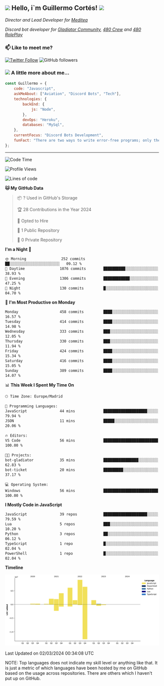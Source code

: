 <h2><img src="https://emojis.slackmojis.com/emojis/images/1531849430/4246/blob-sunglasses.gif?1531849430" width="30"/> Hello, i`m Guillermo Cortés! <img src="https://media.giphy.com/media/PiuVH04cd9JcmqqWKK/giphy.gif" width="50"></h2>
<p><em>Director and Lead Developer for <a href="https://mediteavirtual.es/">Meditea</a>
</em></p>
<p><em>Discord bot developer for <a href="https://discord.comunidadgladiator.com">Gladiator Community</a>, <a href="https://discord.gg/UpvpkUbGdA">480 Crew</a> and <a href="https://discord.gg/dmMRQgH3tu">480 RolePlay</a>
</em></p>

### 📫 Like to meet me?

[![Twitter Follow](https://img.shields.io/twitter/follow/concara3443?label=Follow)](https://twitter.com/intent/follow?screen_name=concara3443)
![GitHub followers](https://img.shields.io/github/followers/concara3443?label=Follow&style=social)

### <img src="https://media.giphy.com/media/WFZvB7VIXBgiz3oDXE/giphy.gif" width="50"> A little more about me...  

```javascript
const Guillermo = {
    code: "Javascript",
    askMeAbout: ["Aviation", "Discord Bots", "Tech"],
    technologies: {
        backEnd: {
            js: "Node",
        },
        devOps: "Heroku",
        databases: "MySql",
    },
    currentFocus: "Discord Bots Development",
    funFact: "There are two ways to write error-free programs; only the third one works"
};
```

---

<!--START_SECTION:waka-->
![Code Time](http://img.shields.io/badge/Code%20Time-377%20hrs%2036%20mins-blue)

![Profile Views](http://img.shields.io/badge/Profile%20Views-3-blue)

![Lines of code](https://img.shields.io/badge/From%20Hello%20World%20I%27ve%20Written-33.9%20million%20lines%20of%20code-blue)

**🐱 My GitHub Data** 

> 📦 ? Used in GitHub's Storage 
 > 
> 🏆 28 Contributions in the Year 2024
 > 
> 💼 Opted to Hire
 > 
> 📜 1 Public Repository 
 > 
> 🔑 0 Private Repository 
 > 
**I'm a Night 🦉** 

```text
🌞 Morning                252 commits         ██░░░░░░░░░░░░░░░░░░░░░░░   09.12 % 
🌆 Daytime                1076 commits        ██████████░░░░░░░░░░░░░░░   38.93 % 
🌃 Evening                1306 commits        ████████████░░░░░░░░░░░░░   47.25 % 
🌙 Night                  130 commits         █░░░░░░░░░░░░░░░░░░░░░░░░   04.70 % 
```
📅 **I'm Most Productive on Monday** 

```text
Monday                   458 commits         ████░░░░░░░░░░░░░░░░░░░░░   16.57 % 
Tuesday                  414 commits         ████░░░░░░░░░░░░░░░░░░░░░   14.98 % 
Wednesday                333 commits         ███░░░░░░░░░░░░░░░░░░░░░░   12.05 % 
Thursday                 330 commits         ███░░░░░░░░░░░░░░░░░░░░░░   11.94 % 
Friday                   424 commits         ████░░░░░░░░░░░░░░░░░░░░░   15.34 % 
Saturday                 416 commits         ████░░░░░░░░░░░░░░░░░░░░░   15.05 % 
Sunday                   389 commits         ████░░░░░░░░░░░░░░░░░░░░░   14.07 % 
```


📊 **This Week I Spent My Time On** 

```text
🕑︎ Time Zone: Europe/Madrid

💬 Programming Languages: 
JavaScript               44 mins             ████████████████████░░░░░   79.94 % 
JSON                     11 mins             █████░░░░░░░░░░░░░░░░░░░░   20.06 % 

🔥 Editors: 
VS Code                  56 mins             █████████████████████████   100.00 % 

🐱‍💻 Projects: 
bot-gladiator            35 mins             ████████████████░░░░░░░░░   62.83 % 
bot-ticket               20 mins             █████████░░░░░░░░░░░░░░░░   37.17 % 

💻 Operating System: 
Windows                  56 mins             █████████████████████████   100.00 % 
```

**I Mostly Code in JavaScript** 

```text
JavaScript               39 repos            ████████████████████░░░░░   79.59 % 
Lua                      5 repos             ███░░░░░░░░░░░░░░░░░░░░░░   10.20 % 
Python                   3 repos             ██░░░░░░░░░░░░░░░░░░░░░░░   06.12 % 
TypeScript               1 repo              █░░░░░░░░░░░░░░░░░░░░░░░░   02.04 % 
PowerShell               1 repo              █░░░░░░░░░░░░░░░░░░░░░░░░   02.04 % 
```



**Timeline**

![Lines of Code chart](https://raw.githubusercontent.com/Concara3443/Concara3443/main/assets/bar_graph.png)


 Last Updated on 02/03/2024 00:34:08 UTC
<!--END_SECTION:waka-->

NOTE: Top languages does not indicate my skill level or anything like that. It is just a metric of which languages have been hosted by me on GitHub based on the usage across repositories. There are others which I haven't put up on GitHub.
